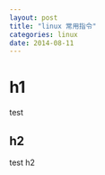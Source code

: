 ```yaml
---
layout: post
title: "linux 常用指令"
categories: linux
date: 2014-08-11
---
```

# h1

test

## h2
test h2
